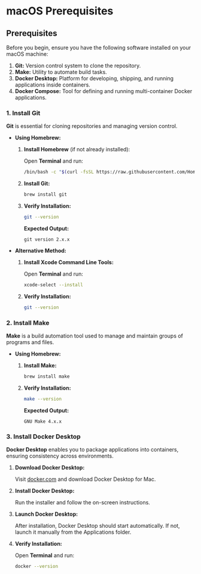 # macOS Prerequisites

## Prerequisites

Before you begin, ensure you have the following software installed on your macOS machine:

1. **Git:** Version control system to clone the repository.
2. **Make:** Utility to automate build tasks.
3. **Docker Desktop:** Platform for developing, shipping, and running applications inside containers.
4. **Docker Compose:** Tool for defining and running multi-container Docker applications.

### 1. Install Git

**Git** is essential for cloning repositories and managing version control.

- **Using Homebrew:**

  1. **Install Homebrew** (if not already installed):
     
     Open **Terminal** and run:
     
     ```bash
     /bin/bash -c "$(curl -fsSL https://raw.githubusercontent.com/Homebrew/install/HEAD/install.sh)"
     ```

  2. **Install Git:**
     
     ```bash
     brew install git
     ```

  3. **Verify Installation:**
     
     ```bash
     git --version
     ```
     
     **Expected Output:**
     ```
     git version 2.x.x
     ```

- **Alternative Method:**

  1. **Install Xcode Command Line Tools:**
     
     Open **Terminal** and run:
     
     ```bash
     xcode-select --install
     ```

  2. **Verify Installation:**
     
     ```bash
     git --version
     ```

### 2. Install Make

**Make** is a build automation tool used to manage and maintain groups of programs and files.

- **Using Homebrew:**

  1. **Install Make:**
     
     ```bash
     brew install make
     ```

  2. **Verify Installation:**
     
     ```bash
     make --version
     ```
     
     **Expected Output:**
     ```
     GNU Make 4.x.x
     ```

### 3. Install Docker Desktop

**Docker Desktop** enables you to package applications into containers, ensuring consistency across environments.

1. **Download Docker Desktop:**
   
   Visit [docker.com](https://www.docker.com/products/docker-desktop) and download Docker Desktop for Mac.

2. **Install Docker Desktop:**
   
   Run the installer and follow the on-screen instructions.

3. **Launch Docker Desktop:**
   
   After installation, Docker Desktop should start automatically. If not, launch it manually from the Applications folder.

4. **Verify Installation:**
   
   Open **Terminal** and run:
   
   ```bash
   docker --version
   ```